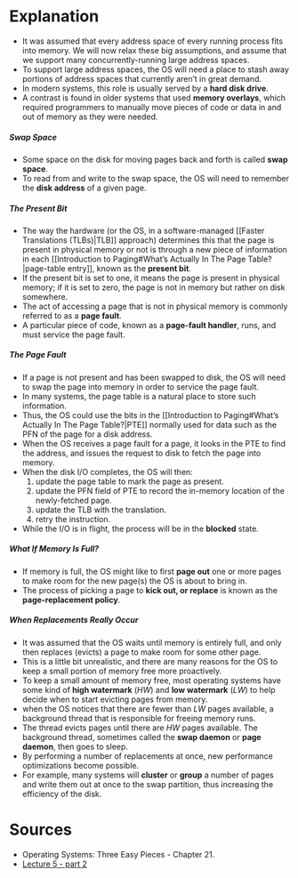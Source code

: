 # Explanation
- It was assumed that every address space of every running process fits into memory. We will now relax these big assumptions, and assume that we support many concurrently-running large address spaces.
- To support large address spaces, the OS will need a place to stash away portions of address spaces that currently aren’t in great demand.
- In modern systems, this role is usually served by a **hard disk drive**.
- A contrast is found in older systems that used **memory overlays**, which required programmers to manually move pieces of code or data in and out of memory as they were needed.
##### Swap Space
- Some space on the disk for moving pages back and forth is called **swap space**.
- To read from and write to the swap space, the OS will need to remember the **disk address** of a given page.
##### The Present Bit
- The way the hardware (or the OS, in a software-managed [[Faster Translations (TLBs)|TLB]] approach) determines this that the page is present in physical memory or not is through a new piece of information in each [[Introduction to Paging#What’s Actually In The Page Table?|page-table entry]], known as the **present bit**.
- If the present bit is set to one, it means the page is present in physical memory; if it is set to zero, the page is not in memory but rather on disk somewhere.
- The act of accessing a page that is not in physical memory is commonly referred to as a **page fault**.
- A particular piece of code, known as a **page-fault handler**, runs, and must service the page fault.
##### The Page Fault
- If a page is not present and has been swapped to disk, the OS will need to swap the page into memory in order to service the page fault.
- In many systems, the page table is a natural place to store such information.
- Thus, the OS could use the bits in the [[Introduction to Paging#What’s Actually In The Page Table?|PTE]] normally used for data such as the PFN of the page for a disk address.
- When the OS receives a page fault for a page, it looks in the PTE to find the address, and issues the request to disk to fetch the page into memory.
- When the disk I/O completes, the OS will then: 
	1. update the page table to mark the page as present.
	2. update the PFN field of PTE to record the in-memory location of the newly-fetched page. 
	3. update the TLB with the translation. 
	4. retry the instruction.
- While the I/O is in flight, the process will be in the **blocked** state.
##### What If Memory Is Full?
- If memory is full, the OS might like to first **page out** one or more pages to make room for the new page(s) the OS is about to bring in.
- The process of picking a page to **kick out, or replace** is known as the **page-replacement policy**.
##### When Replacements Really Occur
- It was assumed that the OS waits until memory is entirely full, and only then replaces (evicts) a page to make room for some other page.
- This is a little bit unrealistic, and there are many reasons for the OS to keep a small portion of memory free more proactively.
- To keep a small amount of memory free, most operating systems have some kind of **high watermark** (_HW_) and **low watermark** (_LW_) to help decide when to start evicting pages from memory.
- when the OS notices that there are fewer than _LW_ pages available, a background thread that is responsible for freeing memory runs.
- The thread evicts pages until there are _HW_ pages available. The background thread, sometimes called the **swap daemon** or **page daemon**, then goes to sleep.
- By performing a number of replacements at once, new performance optimizations become possible. 
- For example, many systems will **cluster** or **group** a number of pages and write them out at once to the swap partition, thus increasing the efficiency of the disk.
# Sources
- Operating Systems: Three Easy Pieces - Chapter 21.
- [Lecture 5 - part 2](https://www.youtube.com/watch?v=4tPXkN5nRQs)